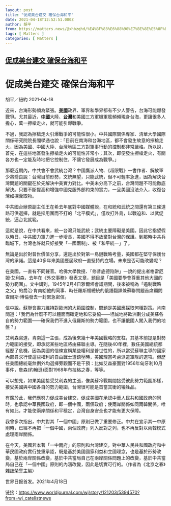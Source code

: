 ```yaml
---
layout: post
title: "促成美台建交 確保台海和平"
date: 2021-04-18T12:52:51.000Z
author: 胡平
from: https://matters.news/@xhbzqhd/%E4%BF%83%E6%88%90%E7%BE%8E%E5%8F%B0%E5%BB%BA%E4%BA%A4-%E7%A2%BA%E4%BF%9D%E5%8F%B0%E6%B5%B7%E5%92%8C%E5%B9%B3-bafyreiaaydrg3ewptgbk5tvpbzls3mprcctm5qvrilvovwpbbpfrovqn3m
tags: [ Matters ]
categories: [ Matters ]
---
```

<!--1618750371000-->
[促成美台建交 確保台海和平](https://matters.news/@xhbzqhd/%E4%BF%83%E6%88%90%E7%BE%8E%E5%8F%B0%E5%BB%BA%E4%BA%A4-%E7%A2%BA%E4%BF%9D%E5%8F%B0%E6%B5%B7%E5%92%8C%E5%B9%B3-bafyreiaaydrg3ewptgbk5tvpbzls3mprcctm5qvrilvovwpbbpfrovqn3m)
------

<div>
<h1>促成美台建交 確保台海和平</h1><p> 胡平／紐約  2021-04-18</p><p>近來，台海形勢頗為緊張。<a href="https://www.worldjournal.com/search/tagging/8877/%E7%BE%8E%E5%9C%8B" target="_blank"><strong>美國</strong></a>政界、軍界和學界都有不少人警告，台海可能爆發戰爭。尤其最近，<a href="https://www.worldjournal.com/search/tagging/8877/%E4%B8%AD%E5%9C%8B" target="_blank"><strong>中國</strong></a>大陸、<a href="https://www.worldjournal.com/search/tagging/8877/%E5%8F%B0%E7%81%A3" target="_blank"><strong>台灣</strong></a>和美國三方軍機軍艦頻頻現身台海，更讓很多人擔心，萬一擦槍走火，就可能引爆戰爭。</p><p>不過，我認為擦槍走火引爆戰爭的可能性很小。中共國際關係專家、清華大學國際關係研究院院長閻學通也說：「目前在南海和台海地區，都不會發生故意的擦槍走火，因為美國、中國大陸、台灣地區三方對軍事行動的控制都非常嚴格。所以說，首先，在這些地區發生擦槍走火的可能性非常小；其次，即便發生擦槍走火，有關各方也一定能及時地把它控制住，不讓它發展成為戰爭。」</p><p>那麼近期內，中共會不會武統台灣？中國鷹派人物、《超限戰》一書作者、解放軍少將喬良說：台灣目前形勢，文統無望，只能武統，但不可輕率急進，因為解決台灣問題的關鍵在於先解決中美實力對比。中美未分高下之前，台灣問題不可能徹底解決。只要不斷提高和增強中國克服外部約束的實力，一旦美國沒法介入，收復台灣如探囊取物。</p><p>中共國台辦原副主任王在希去年底對中國媒體說，在和統和武統之間還有第三條道路可供選擇，就是採用圍而不打的「北平模式」，僅攻打外島，以戰迫和、以武促統，逼台北就範。</p><p>這就是說，在中共看來，統一台灣只能武統；武統主要障礙是美國。因此它指望假以時日，中共國力軍力進一步增長，美國不得不放棄對台灣的保護。到那時中共兵臨城下，台灣也許就只好接受「一國兩制」、被「和平統一」了。</p><p>無論是出於對普世價值分享，還是出於對第一島鏈戰略考量，美國都在堅守保護台灣的承諾。這是40多年來美國歷屆政府一直堅持的立場。未來是否可能改變呢？</p><p>在美國，一直有不同聲音。哈佛大學教授、「修昔底德陷阱」一說的提出者格雷厄姆·艾利森，去年在《外交事務》發表文章，題目是「美國要學會尊重其他大國的勢力範圍」。文中講到，1945年2月4日雅爾塔會議期間，後來被稱為「遏制戰略之父」的喬治‧肯南給他的同事、時任羅斯福總統的俄語翻譯兼蘇聯問題首席顧問查爾斯‧博倫發去一封緊急密信。</p><p>信中說，蘇聯會盡力維持對歐洲的大範圍控制，問題是美國應採取何種對策。肯南問道：「我們為什麼不可以體面而確定地和它妥協——坦誠地將歐洲劃分成美蘇各自的勢力範圍——確保我們不進入俄羅斯的勢力範圍，也不讓俄國人闖入我們的地盤？」</p><p>艾利森寫道，肯南這一主張，成為後來幾十年美國戰略的支柱，其基本前提是對勢力範圍的接受，即承認某些地區將由蘇聯主導。在隨後40年裡，數任美國總統都經歷了危機，因為美國的信條宣稱某些權利是普世性的，所以當受蘇聯主導的國家內部尋求行使這些權利的自由戰士遭鎮壓時，美國理當考慮派遣軍隊的選項。但歷任美國總統毫無例外均選擇旁觀而不是干預：比如艾森豪面對1956年匈牙利10月事件，詹森(約翰遜)面對1968年布拉格之春，等等。</p><p>可以想見，如果美國接受艾利森的主張，像美蘇冷戰期間接受彼此勢力範圍那樣，接受美國與中國各自的勢力範圍，台灣很可能是首當其衝的犧牲品。</p><p>有鑑於此，我們應努力促成美台建交，促成美國在承認中華人民共和國政府的同時，也承認中華民國政府，即一個中國，兩個政府；使兩岸關係如同兩韓關係。唯有如此，才能使兩岸關係和平穩定，台灣自身安全也才能有更大保障。</p><p>我曾多次指出，中共對其「一個中國」原則已做了重要修正。中共在宣示其一中原則時，已經不再把「一個中國，兩個政府」列入反對之列，也不再反對以兩韓模式處理兩岸關係。</p><p>在今天，美國若本著「一中兩府」的原則和台灣建交，對中華人民共和國政府和中華民國政府實行雙重承認，既是基於美國國家利益和立國理念，也是基於形勢改變，基於兩岸關係改變，基於中共當局自己在兩岸關係問題上的改變，基於中共當局自己在「一個中國」原則的內涵改變，因此是切實可行的。（作者為《北京之春》雜誌榮譽主編）</p><p>世界日报首发。2021年4月18日</p><p>链接：<a href="https://www.worldjournal./" target="_blank">https://www.worldjournal.</a><a href="https://www.worldjournal.com/wj/story/121203/5394570?from=wj_catelistnews" target="_blank">com/wj/story/121203/5394570?from=wj_catelistnews</a></p>
</div>
